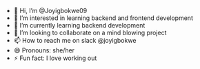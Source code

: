 - 👋 Hi, I’m @Joyigbokwe09
- 👀 I’m interested in learning backend and frontend development
- 🌱 I’m currently learning backend development
- 💞️ I’m looking to collaborate on a mind blowing project
- 📫 How to reach me on slack @joyigbokwe
- 😄 Pronouns: she/her
- ⚡ Fun fact: I love working out 

<!---
Joyigbokwe09/Joyigbokwe09 is a ✨ special ✨ repository because its `README.md` (this file) appears on your GitHub profile.
You can click the Preview link to take a look at your changes.
--->
